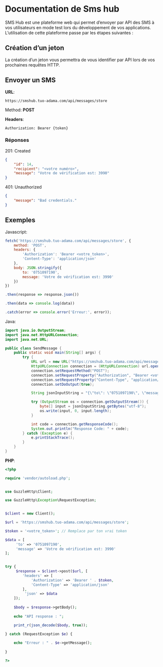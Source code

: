 Documentation de Sms hub
========================

SMS Hub est une plateforme web qui permet d’envoyer par API  des SMS à vos utilisateurs en mode test lors du développement de vos applications. L’utilisation de cette plateforme passe par les étapes suivantes :

Création d’un jeton
------------

La création d’un jeton vous permettra de vous identifier par API lors de vos prochaines requêtes HTTP.




Envoyer un SMS
------------

**URL**:

```text
https://smshub.tuo-adama.com/api/messages/store
```

Method: **POST**


**Headers**:

```text
Authorization: Bearer {token}
```

### Réponses

201: Created


```json
{
	"id": 14,
	"recipient": "<votre numéro>",
	"message": "Votre de vérification est: 3990"
}
```


401:  Unauthorized

```json
{
	"message": "Bad credentials."
}
```

Exemples
------------

Javascript:
```javascript
fetch('https://smshub.tuo-adama.com/api/messages/store', {
    method: 'POST',
    headers: {
        'Authorization': 'Bearer <votre_token>',
        'Content-Type': 'application/json'
    },
    body: JSON.stringify({ 
        to: '0751097190',
        message: 'Votre de vérification est: 3990'
    })
})

.then(response => response.json())

.then(data => console.log(data))

.catch(error => console.error('Erreur:', error));
```

Java:

```java
import java.io.OutputStream;
import java.net.HttpURLConnection;
import java.net.URL;

public class SendMessage {
    public static void main(String[] args) {
        try {
            URL url = new URL("https://smshub.tuo-adama.com/api/messages/store");
            HttpURLConnection connection = (HttpURLConnection) url.openConnection();
            connection.setRequestMethod("POST");
            connection.setRequestProperty("Authorization", "Bearer <votre_token>");
            connection.setRequestProperty("Content-Type", "application/json");
            connection.setDoOutput(true);

            String jsonInputString = "{\"to\": \"0751097190\", \"message\": \"Votre de vérification est: 3990\"}";

            try (OutputStream os = connection.getOutputStream()) {
                byte[] input = jsonInputString.getBytes("utf-8");
                os.write(input, 0, input.length);           
            }

            int code = connection.getResponseCode();
            System.out.println("Response Code: " + code);
        } catch (Exception e) {
            e.printStackTrace();
        }
    }
}
```


**PHP**:

```php
<?php

require 'vendor/autoload.php';

  
use GuzzleHttp\Client;

use GuzzleHttp\Exception\RequestException;

  
$client = new Client();

$url = 'https://smshub.tuo-adama.com/api/messages/store';

$token = '<votre_token>'; // Remplace par ton vrai token

$data = [
     'to' => '0751097190',
     'message' => 'Votre de vérification est: 3990'
];

  
try {
     $response = $client->post($url, [
        'headers' => [
            'Authorization' => 'Bearer ' . $token,
            'Content-Type' => 'application/json'
        ],
         'json' => $data
    ]);
    
    $body = $response->getBody();
    
    echo "API response : ";

    print_r(json_decode($body, true));

} catch (RequestException $e) {
    
    echo "Erreur : " . $e->getMessage();
    
}

?>
```


